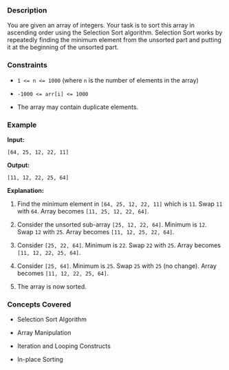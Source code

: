 ### Description
You are given an array of integers. Your task is to sort this array in ascending order using the Selection Sort algorithm. Selection Sort works by repeatedly finding the minimum element from the unsorted part and putting it at the beginning of the unsorted part.

### Constraints
* `1 <= n <= 1000` (where `n` is the number of elements in the array)
* `-1000 <= arr[i] <= 1000`
* The array may contain duplicate elements.

### Example
**Input:**
`[64, 25, 12, 22, 11]`

**Output:**
`[11, 12, 22, 25, 64]`

**Explanation:**
1. Find the minimum element in `[64, 25, 12, 22, 11]` which is `11`. Swap `11` with `64`. Array becomes `[11, 25, 12, 22, 64]`.
2. Consider the unsorted sub-array `[25, 12, 22, 64]`. Minimum is `12`. Swap `12` with `25`. Array becomes `[11, 12, 25, 22, 64]`.
3. Consider `[25, 22, 64]`. Minimum is `22`. Swap `22` with `25`. Array becomes `[11, 12, 22, 25, 64]`.
4. Consider `[25, 64]`. Minimum is `25`. Swap `25` with `25` (no change). Array becomes `[11, 12, 22, 25, 64]`.
5. The array is now sorted.

### Concepts Covered
* Selection Sort Algorithm
* Array Manipulation
* Iteration and Looping Constructs
* In-place Sorting